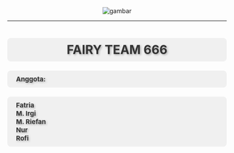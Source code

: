 <div align="center">
  <img src="https://github.com/fairycults/ProjectAplikasiPeminjamanBarangDiSekolah/assets/168052524/864cae82-a79b-4bec-bf14-d9a9a5ed549c" alt="gambar">
</div>

---

<div align="center">
  <h1 style="font-size: 28px; font-weight: bold; color: #333; text-shadow: 2px 2px 4px #aaa; background-color: #f0f0f0; padding: 10px 20px; border-radius: 8px;">FAIRY TEAM 666</h1>
</div>


 <h2 style="font-size: 15px;  color: #333; text-shadow: 2px 2px 4px #aaa; background-color: #f0f0f0; padding: 10px 20px; border-radius: 8px;">Anggota:</h2>
 <h3 style="font-size: 15px;  color: #333; text-shadow: 2px 2px 4px #aaa; background-color: #f0f0f0; padding: 10px 20px; border-radius: 8px;">Fatria<br>M. Irgi<br>M. Riefan<br> Nur<br>Rofi</h3>
 
